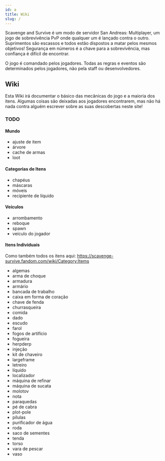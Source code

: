 ```yaml
---
id: a
title: Wiki
slug: /
---
```


Scavenge and Survive é um modo de servidor San Andreas: Multiplayer, um jogo
de sobrevivência PvP onde qualquer um é lançado contra o outro. Suprimentos são escassos e
todos estão dispostos a matar pelos mesmos objetivos! Segurança em números é a chave para
a sobrevivência, mas confiança é difícil de encontrar.

O jogo é comandado pelos jogadores. Todas as regras e eventos são determinados pelos jogadores,
não pela staff ou desenvolvedores.

## Wiki

Esta Wiki irá documentar o básico das mecânicas do jogo e a maioria dos itens. Algumas coisas são
deixadas aos jogadores encontrarem, mas não há nada contra alguém escrever sobre
as suas descobertas neste site!

### TODO

#### Mundo

- ajuste de item
- árvore
- cache de armas
- loot

#### Categorias de Itens

- chapéus
- máscaras
- móveis
- recipiente de líquido

#### Veículos

- arrombamento
- reboque
- spawn
- veículo do jogador

#### Itens Individuais

Como também todos os itens aqui:
https://scavenge-survive.fandom.com/wiki/Category:Items

- algemas
- arma de choque
- armadura
- armário
- bancada de trabalho
- caixa em forma de coração
- chave de fenda
- churrasqueira
- comida
- dado
- escudo
- farol
- fogos de artifício
- fogueira
- herpderp
- injeção
- kit de chaveiro
- largeframe
- letreiro
- líquido
- localizador
- máquina de refinar
- máquina de sucata
- molotov
- nota
- paraquedas
- pé de cabra
- plot-pole
- pílulas
- purificador de água
- roda
- saco de sementes
- tenda
- torso
- vara de pescar
- vaso